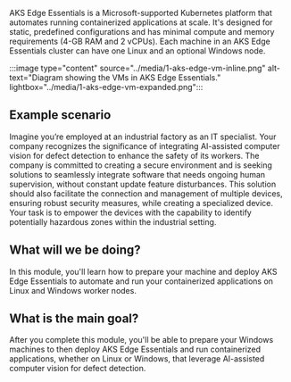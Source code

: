 AKS Edge Essentials is a Microsoft-supported Kubernetes platform that automates running containerized applications at scale. It's designed for static, predefined configurations and has minimal compute and memory requirements (4-GB RAM and 2 vCPUs). Each machine in an AKS Edge Essentials cluster can have one Linux and an optional Windows node.

:::image type="content" source="../media/1-aks-edge-vm-inline.png" alt-text="Diagram showing the VMs in AKS Edge Essentials." lightbox="../media/1-aks-edge-vm-expanded.png":::

## Example scenario

Imagine you’re employed at an industrial factory as an IT specialist. Your company recognizes the significance of integrating AI-assisted computer vision for defect detection to enhance the safety of its workers. The company is committed to creating a secure environment and is seeking solutions to seamlessly integrate software that needs ongoing human supervision, without constant update feature disturbances. This solution should also facilitate the connection and management of multiple devices, ensuring robust security measures, while creating a specialized device. Your task is to empower the devices with the capability to identify potentially hazardous zones within the industrial setting.

## What will we be doing?

In this module, you'll learn how to prepare your machine and deploy AKS Edge Essentials to automate and run your containerized applications on Linux and Windows worker nodes.

## What is the main goal?

After you complete this module, you'll be able to prepare your Windows machines to then deploy AKS Edge Essentials and run containerized applications, whether on Linux or Windows, that leverage AI-assisted computer vision for defect detection.